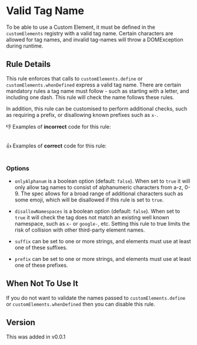 # Valid Tag Name

To be able to use a Custom Element, it must be defined in the `customElements` registry with a valid tag name. Certain characters are allowed for tag names, and invalid tag-names will throw a DOMException during runtime.

## Rule Details

This rule enforces that calls to `customElements.define` or `customElements.whenDefined` express a valid tag name. There are certain mandatory rules a tag name must follow - such as starting with a letter, and including one dash. This rule will check the name follows these rules.

In addition, this rule can be customised to perform additional checks, such as requiring a prefix, or disallowing known prefixes such as `x-`.

👎 Examples of **incorrect** code for this rule:

```js
```

👍 Examples of **correct** code for this rule:

```js
```

### Options

 - `onlyAlphanum` is a boolean option (default: `false`). When set to `true` it will only allow tag names to consist of alphanumeric characters from a-z, 0-9. The spec allows for a broad range of additional characters such as some emoji, which will be disallowed if this rule is set to `true`.

 - `disallowNamespaces` is a boolean option (default: `false`). When set to `true` it will check the tag does not match an existing well known namespace, such as `x-` or `google-`, etc. Setting this rule to true limits the risk of collision with other third-party element names.

 - `suffix` can be set to one or more strings, and elements must use at least one of these suffixes.

 - `prefix` can be set to one or more strings, and elements must use at least one of these prefixes.

## When Not To Use It

If you do not want to validate the names passed to `customElements.define` or `customElements.whenDefined` then you can disable this rule.

## Version

This was added in v0.0.1
